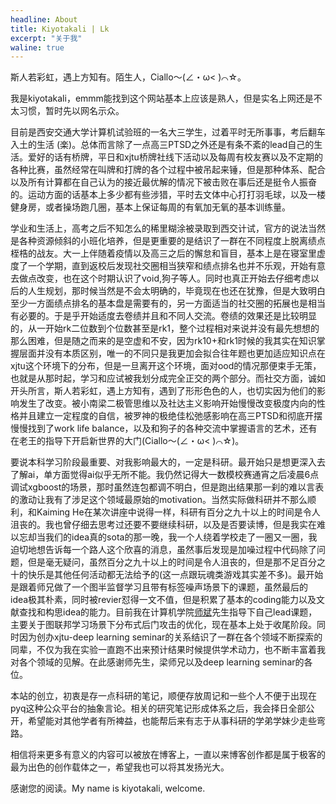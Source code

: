 ```yaml
---
headline: About
title: Kiyotakali | Lk
excerpt: "关于我"
waline: true
---
```


斯人若彩虹，遇上方知有。陌生人，Ciallo～(∠・ω< )⌒☆。

我是kiyotakali，emmm能找到这个网站基本上应该是熟人，但是实名上网还是不太习惯，暂时先以网名示众。

目前是西安交通大学计算机试验班的一名大三学生，过着平时无所事事，考后翻车入土的生活 (楽)。总体而言除了一点高三PTSD之外还是有条不紊的lead自己的生活。爱好的话有桥牌，平日和xjtu桥牌社线下活动以及每周有校友赛以及不定期的各种比赛，虽然经常在叫牌和打牌的各个过程中被吊起来锤，但是那种体系、配合以及所有计算都在自己认为的接近最优解的情况下被击败在事后还是挺令人振奋的。运动方面的话基本上多少都有些涉猎，平时去文体中心打打羽毛球，以及一楼健身房，或者操场跑几圈，基本上保证每周的有氧加无氧的基本训练量。

学业和生活上，高考之后不知怎么的稀里糊涂被录取到西交计试，官方的说法当然是各种资源倾斜的小班化培养，但是更重要的是结识了一群在不同程度上脱离绩点桎梏的战友。大一上伴随着疫情以及高三之后的懈怠和盲目，基本上是在寝室里虚度了一个学期，直到返校后发现社交圈相当狭窄和绩点排名也并不乐观，开始有意去做点改变，也在这个时期认识了void,狗子等人。同时也真正开始去仔细考虑以后的人生规划，那时候当然是不会太明确的，毕竟现在也还在犹豫，但是大致明白至少一方面绩点排名的基本盘是需要有的，另一方面适当的社交圈的拓展也是相当有必要的。于是乎开始适度去卷绩并且和不同人交流。卷绩的效果还是比较明显的，从一开始rk二位数到个位数甚至是rk1，整个过程相对来说并没有最先想想的那么困难，但是随之而来的是空虚和不安，因为rk10+和rk1时候的我其实在知识掌握层面并没有本质区别，唯一的不同只是我更加会拟合往年题也更加适应知识点在xjtu这个环境下的分布，但是一旦离开这个环境，面对ood的情况那便束手无策，也就是从那时起，学习和应试被我划分成完全正交的两个部分。而社交方面，诚如开头所言，斯人若彩虹，遇上方知有，遇到了形形色色的人，也切实因为他们的影响发生了改变。被小南梁二极管思维以及社达主义影响开始慢慢改变极度内向的性格并且建立一定程度的自信，被罗神的极绝佳松弛感影响在高三PTSD和彻底开摆慢慢找到了work life balance，以及和狗子的各种交流中掌握语言的艺术，还有在老王的指导下开启新世界的大门(Ciallo～(∠・ω< )⌒☆)。

要说本科学习阶段最重要、对我影响最大的，一定是科研。最开始只是想更深入去了解ai，单方面觉得ai似乎无所不能。我仍然记得大一数模校赛通宵之后凌晨6点调试xgboost的场景，那时虽然连包都调不明白，但是跑出结果那一刹的难以言表的激动让我有了涉足这个领域最原始的motivation。当然实际做科研并不那么顺利，和Kaiming He在某次讲座中说得一样，科研有百分之九十以上的时间是令人沮丧的。我也曾仔细去思考过还要不要继续科研，以及是否要读博，但是我实在难以忘却当我们的idea真的sota的那一晚，我一个人绕着学校走了一圈又一圈，我迫切地想告诉每一个路人这个欣喜的消息，虽然事后发现是加噪过程中代码除了问题，但是毫无疑问，虽然百分之九十以上的时间是令人沮丧的，但是那不足百分之十的快乐是其他任何活动都无法给予的(这一点跟玩魂类游戏其实差不多)。最开始是跟着师兄做了一个图半监督学习且带有标签噪声场景下的课题，虽然最后的idea极其朴素，同时被revier怼得一文不值，但是积累了基本的coding能力以及文献查找和构思idea的能力。目前我在计算机学院[师斌](https://gr.xjtu.edu.cn/en/web/shibin)先生指导下自己lead课题，主要关于图联邦学习场景下分布式后门攻击的优化，现在基本上处于收尾阶段。同时因为创办xjtu-deep learning seminar的关系结识了一群在各个领域不断探索的同辈，不仅为我在实验一直跑不出来预计结果时候提供学术动力，也不断丰富着我对各个领域的见解。在此感谢师先生，梁师兄以及deep learning seminar的各位。

本站的创立，初衷是存一点科研的笔记，顺便存放周记和一些个人不便于出现在pyq这种公众平台的抽象言论。相关的研究笔记形成体系之后，我会择日全部公开，希望能对其他学者有所裨益，也能帮后来有志于从事科研的学弟学妹少走些弯路。

相信将来更多有意义的内容可以被放在博客上，一直以来博客创作都是属于极客的最为出色的创作载体之一，希望我也可以将其发扬光大。

感谢您的阅读。My name is kiyotakali, welcome.